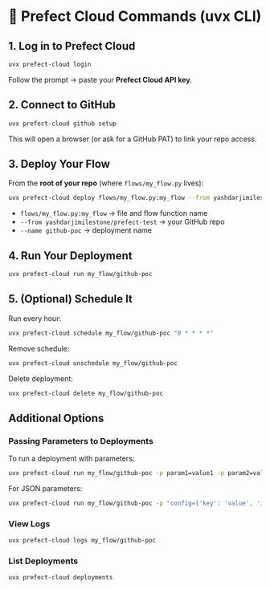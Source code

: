 # 🚀 Prefect Cloud Commands (uvx CLI)

## 1. Log in to Prefect Cloud

```bash
uvx prefect-cloud login
```

Follow the prompt → paste your **Prefect Cloud API key**.

## 2. Connect to GitHub

```bash
uvx prefect-cloud github setup
```

This will open a browser (or ask for a GitHub PAT) to link your repo access.

## 3. Deploy Your Flow

From the **root of your repo** (where `flows/my_flow.py` lives):

```bash
uvx prefect-cloud deploy flows/my_flow.py:my_flow --from yashdarjimilestone/prefect-test --name github-poc
```

* `flows/my_flow.py:my_flow` → file and flow function name
* `--from yashdarjimilestone/prefect-test` → your GitHub repo
* `--name github-poc` → deployment name

## 4. Run Your Deployment

```bash
uvx prefect-cloud run my_flow/github-poc
```

## 5. (Optional) Schedule It

Run every hour:

```bash
uvx prefect-cloud schedule my_flow/github-poc "0 * * * *"
```

Remove schedule:

```bash
uvx prefect-cloud unschedule my_flow/github-poc
```

Delete deployment:

```bash
uvx prefect-cloud delete my_flow/github-poc
```

## Additional Options

### Passing Parameters to Deployments

To run a deployment with parameters:

```bash
uvx prefect-cloud run my_flow/github-poc -p param1=value1 -p param2=value2
```

For JSON parameters:

```bash
uvx prefect-cloud run my_flow/github-poc -p "config={'key': 'value', 'items': [1, 2, 3]}"
```

### View Logs

```bash
uvx prefect-cloud logs my_flow/github-poc
```

### List Deployments

```bash
uvx prefect-cloud deployments
```

